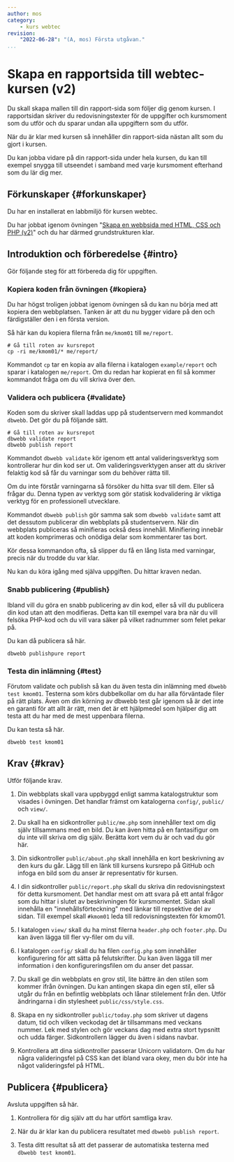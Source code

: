 ```yaml
---
author: mos
category:
    - kurs webtec
revision:
    "2022-06-28": "(A, mos) Första utgåvan."
...
```

Skapa en rapportsida till webtec-kursen (v2)
===================================

Du skall skapa mallen till din rapport-sida som följer dig genom kursen. I rapportsidan skriver du redovisningstexter för de uppgifter och kursmoment som du utför och du sparar undan alla uppgiftern som du utför.

När du är klar med kursen så innehåller din rapport-sida nästan allt som du gjort i kursen.

Du kan jobba vidare på din rapport-sida under hela kursen, du kan till exempel snygga till utseendet i samband med varje kursmoment efterhand som du lär dig mer.

<!--more-->



Förkunskaper {#forkunskaper}
-----------------------

Du har en installerat en labbmiljö för kursen webtec.

Du har jobbat igenom övningen "[Skapa en webbsida med HTML, CSS och PHP (v2)](kunskap/skapa-en-webbsida-med-html-css-och-php-v2)" och du har därmed grundstrukturen klar.



<!--
Genomgång {#genom}
------------------------

Här är en video som "pratar" dig igenom uppgiftens upplägg och visar hur du kommer igång.

[YOUTUBE src="gKzwQTG9eCI" width=700 caption="Kurs mvc kmom03 tisdagsgenomgång, del 3/3 uppgiften (Zoom med Mikael)."]
-->



Introduktion och förberedelse {#intro}
-----------------------

Gör följande steg för att förbereda dig för uppgiften.



### Kopiera koden från övningen {#kopiera}

Du har högst troligen jobbat igenom övningen så du kan nu börja med att kopiera den webbplatsen. Tanken är att du nu bygger vidare på den och färdigställer den i en första version.

Så här kan du kopiera filerna från `me/kmom01` till `me/report`.

```text
# Gå till roten av kursrepot
cp -ri me/kmom01/* me/report/
```

Kommandot `cp` tar en kopia av alla filerna i katalogen `example/report` och sparar i katalogen `me/report`. Om du redan har kopierat en fil så kommer kommandot fråga om du vill skriva över den.



### Validera och publicera {#validate}

Koden som du skriver skall laddas upp på studentservern med kommandot `dbwebb`. Det gör du på följande sätt.

```text
# Gå till roten av kursrepot
dbwebb validate report
dbwebb publish report
```

Kommandot `dbwebb validate` kör igenom ett antal valideringsverktyg som kontrollerar hur din kod ser ut. Om valideringsverktygen anser att du skriver felaktig kod så får du varningar som du behöver rätta till.

Om du inte förstår varningarna så försöker du hitta svar till dem. Eller så frågar du. Denna typen av verktyg som gör statisk kodvalidering är viktiga verktyg för en professionell utvecklare.

Kommandot `dbwebb publish` gör samma sak som `dbwebb validate` samt att det dessutom publicerar din webbplats på studentservern. När din webbplats publiceras så minifieras också dess innehåll. Minifiering innebär att koden komprimeras och onödiga delar som kommentarer tas bort.

Kör dessa kommandon ofta, så slipper du få en lång lista med varningar, precis när du trodde du var klar.

Nu kan du köra igång med själva uppgiften. Du hittar kraven nedan.



### Snabb publicering {#publish}

Ibland vill du göra en snabb publicering av din kod, eller så vill du publicera din kod utan att den modifieras. Detta kan till exempel vara bra när du vill felsöka PHP-kod och du vill vara säker på vilket radnummer som felet pekar på.

Du kan då publicera så här.

```text
dbwebb publishpure report
```



### Testa din inlämning {#test}

Förutom validate och publish så kan du även testa din inlämning med `dbwebb test kmom01`. Testerna som körs dubbelkollar om du har alla förväntade filer på rätt plats. Även om din körning av dbwebb test går igenom så är det inte en garanti för att allt är rätt, men det är ett hjälpmedel som hjälper dig att testa att du har med de mest uppenbara filerna.

Du kan testa så här.

```text
dbwebb test kmom01
```



Krav {#krav}
-----------------------

<!--
Lokala länka med # i rapportsidan.

Validering skall fungera.

Today is som egen sida med någn extra uppgift
-->

Utför följande krav.

1. Din webbplats skall vara uppbyggd enligt samma katalogstruktur som visades i övningen. Det handlar främst om katalogerna `config/`, `public/` och `view/`.

1. Du skall ha en sidkontroller `public/me.php` som innehåller text om dig själv tillsammans med en bild. Du kan även hitta på en fantasifigur om du inte vill skriva om dig själv. Berätta kort vem du är och vad du gör här.

1. Din sidkontroller `public/about.php` skall innehålla en kort beskrivning av den kurs du går. Lägg till en länk till kursens kursrepo på GitHub och infoga en bild som du anser är representativ för kursen.

1. I din sidkontroller `public/report.php` skall du skriva din redovisningstext för detta kursmoment. Det handlar mest om att svara på ett antal frågor som du hittar i slutet av beskrivningen för kursmomentet. Sidan skall innehålla en "innehållsförteckning" med länkar till repsektive del av sidan. Till exempel skall `#kmom01` leda till redovisningstexten för kmom01.

1. I katalogen `view/` skall du ha minst filerna `header.php` och `footer.php`. Du kan även lägga till fler vy-filer om du vill.

1. I katalogen `config/` skall du ha filen `config.php` som innehåller konfigurering för att sätta på felutskrifter. Du kan även lägga till mer information i den konfigureringsfilen om du anser det passar.

1. Du skall ge din webbplats en grov stil, lite bättre än den stilen som kommer ifrån övningen. Du kan antingen skapa din egen stil, eller så utgår du från en befintlig webbplats och lånar stilelement från den. Utför ändringarna i din stylesheet `public/css/style.css`.

1. Skapa en ny sidkontroller `public/today.php` som skriver ut dagens datum, tid och vilken veckodag det är tillsammans med veckans nummer. Lek med stylen och gör veckans dag med extra stort typsnitt och udda färger. Sidkontrollern lägger du även i sidans navbar.

1. Kontrollera att dina sidkontroller passerar Unicorn validatorn. Om du har några valideringsfel på CSS kan det ibland vara okey, men du bör inte ha något valideringsfel på HTML.



Publicera {#publicera}
-----------------------

Avsluta uppgiften så här.

1. Kontrollera för dig själv att du har utfört samtliga krav.

1. När du är klar kan du publicera resultatet med `dbwebb publish report`.

1. Testa ditt resultat så att det passerar de automatiska testerna med `dbwebb test kmom01`.
